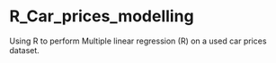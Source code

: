 # R_Car_prices_modelling
 Using R to perform Multiple linear regression (R) on a used car prices dataset. 
